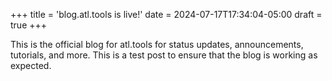 +++
title = 'blog.atl.tools is live!'
date = 2024-07-17T17:34:04-05:00
draft = true
+++

This is the official blog for atl.tools for status updates, announcements, tutorials, and more. This is a test post to ensure that the blog is working as expected.


